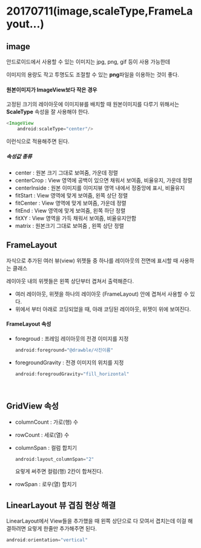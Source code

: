 # 20170711(image,scaleType,FrameLayout...)

## image

안드로이드에서 사용할 수 있는 이미지는 jpg, png, gif 등이 사용 가능한데

이미지의 용량도 작고 투명도도 조절할 수 있는 **png**파일을 이용하는 것이 좋다. 



#### 원본이미지가 ImageView보다 작은 경우

고정된 크기의 레이아웃에 이미지뷰를 배치할 때 원본이미지를 다루기 위해서는 **ScaleType** 속성을 잘 사용해야 한다.

```java
<ImageView
	android:scaleType="center"/> 
```

이런식으로 적용해주면 된다.

##### 속성값 종류

- center : 원본 크기 그대로 보여줌, 가운데 정렬
- centerCrop : View 영역에 공백이 있으면 채워서 보여줌, 비율유지, 가운데 정렬
- centerInside : 원본 이미지를 이미지뷰 영역 내에서 정중앙에 표시, 비율유지
- fitStart : View 영역에 맞게 보여줌, 왼쪽 상단 정렬
- fitCenter : View 영역에 맞게 보여줌, 가운데 정렬
- fitEnd : View 영역에 맞게 보여줌, 왼쪽 하단 정렬
- fitXY : View 영역을 가득 채워서 보여줌, 비율유지안함
- matrix : 원본크기 그대로 보여줌 , 왼쪽 상단 정렬





## FrameLayout

자식으로 추가된 여러 뷰(view) 위젯들 중 하나를 레이아웃의 전면에 표시할 때 사용하는 클래스

레이아웃 내의 위젯들은 왼쪽 상단부터 겹쳐서 출력해준다.

- 여러 레이아웃, 위젯을 하나의 레이아웃 (FrameLayout) 안에 겹쳐서 사용할 수 있다.
- 위에서 부터 아래로 코딩되었을 때, 아래 코딩된 레이아웃, 위젯이 위에 보여진다.

#### FrameLayout 속성

- foregroud : 프레임 레이아웃의 전경 이미지를 지정

  ```Java
  android:foreground="@drawble/사진이름"
  ```

- foregroundGravity : 전경 이미지의 위치를 지정

  ```java
  android:foregroudGravity="fill_horizontal"
  ```

  ​



## GridView 속성

- columnCount : 가로(행) 수

- rowCount : 세로(열) 수

- columnSpan : 컬럼 합치기

  ```Java
  android:layout_columnSpan="2"
  ```

  요렇게 써주면 컬럼(행) 2칸이 합쳐진다.

- rowSpan : 로우(열) 합치기






## LinearLayout 뷰 겹침 현상 해결

LinearLayout에서 View들을 추가했을 때 왼쪽 상단으로 다 모여서 겹치는데 이걸 해결하려면 요렇게 한줄만 추가해주면 된다.

```Java
android:orientation="vertical"
```